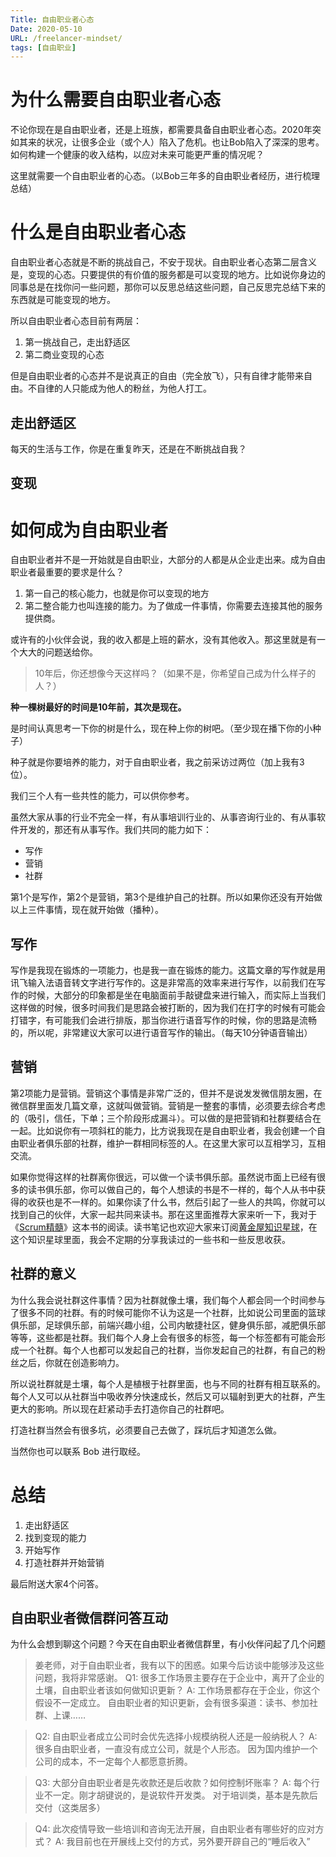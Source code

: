 ```yaml
---
Title: 自由职业者心态
Date: 2020-05-10
URL: /freelancer-mindset/
tags: [自由职业]
---
```


# 为什么需要自由职业者心态

不论你现在是自由职业者，还是上班族，都需要具备自由职业者心态。2020年突如其来的状况，让很多企业（或个人）陷入了危机。也让Bob陷入了深深的思考。如何构建一个健康的收入结构，以应对未来可能更严重的情况呢？

这里就需要一个自由职业者的心态。（以Bob三年多的自由职业者经历，进行梳理总结）

# 什么是自由职业者心态

自由职业者心态就是不断的挑战自己，不安于现状。自由职业者心态第二层含义是，变现的心态。只要提供的有价值的服务都是可以变现的地方。比如说你身边的同事总是在找你问一些问题，那你可以反思总结这些问题，自己反思完总结下来的东西就是可能变现的地方。

所以自由职业者心态目前有两层：

1. 第一挑战自己，走出舒适区
2. 第二商业变现的心态

但是自由职业者的心态并不是说真正的自由（完全放飞），只有自律才能带来自由。不自律的人只能成为他人的粉丝，为他人打工。

## 走出舒适区

每天的生活与工作，你是在重复昨天，还是在不断挑战自我？

## 变现

# 如何成为自由职业者

自由职业者并不是一开始就是自由职业，大部分的人都是从企业走出来。成为自由职业者最重要的要求是什么？

1. 第一自己的核心能力，也就是你可以变现的地方
2. 第二整合能力也叫连接的能力。为了做成一件事情，你需要去连接其他的服务提供商。

或许有的小伙伴会说，我的收入都是上班的薪水，没有其他收入。那这里就是有一个大大的问题送给你。

> 10年后，你还想像今天这样吗？（如果不是，你希望自己成为什么样子的人？）

**种一棵树最好的时间是10年前，其次是现在。**

是时间认真思考一下你的树是什么，现在种上你的树吧。（至少现在播下你的小种子）

种子就是你要培养的能力，对于自由职业者，我之前采访过两位（加上我有3位）。

我们三个人有一些共性的能力，可以供你参考。

虽然大家从事的行业不完全一样，有从事培训行业的、从事咨询行业的、有从事软件开发的，那还有从事写作。我们共同的能力如下：

- 写作
- 营销
- 社群

第1个是写作，第2个是营销，第3个是维护自己的社群。所以如果你还没有开始做以上三件事情，现在就开始做（播种）。

## 写作

写作是我现在锻炼的一项能力，也是我一直在锻炼的能力。这篇文章的写作就是用讯飞输入法语音转文字进行写作的。这是非常高的效率来进行写作，以前我们在写作的时候，大部分的印象都是坐在电脑面前手敲键盘来进行输入，而实际上当我们这样做的时候，很多时间我们是思路会被打断的，因为我们在打字的时候有可能会打错字，有可能我们会进行排版，那当你进行语音写作的时候，你的思路是流畅的，所以呢，非常建议大家可以进行语音写作的输出。（每天10分钟语音输出）

## 营销

第2项能力是营销。营销这个事情是非常广泛的，但并不是说发发微信朋友圈，在微信群里面发几篇文章，这就叫做营销。营销是一整套的事情，必须要去综合考虑的（吸引，信任，下单；三个阶段形成漏斗）。可以做的是把营销和社群要结合在一起。比如说你有一项斜杠的能力，比方说我现在是自由职业者，我会创建一个自由职业者俱乐部的社群，维护一群相同标签的人。在这里大家可以互相学习，互相交流。

如果你觉得这样的社群离你很远，可以做一个读书俱乐部。虽然说市面上已经有很多的读书俱乐部，你可以做自己的，每个人想读的书是不一样的，每个人从书中获得的收获也是不一样的。如果你读了什么书，然后引起了一些人的共鸣，你就可以找到自己的伙伴，大家一起共同来读书。那在这里面推荐大家来听一下，我对于《[Scrum精髓](https://www.ximalaya.com/youshengshu/37411091/)》这本书的阅读。读书笔记也欢迎大家来订阅[黄金屋知识星球](https://t.zsxq.com/fM3V7iy)，在这个知识星球里面，我会不定期的分享我读过的一些书和一些反思收获。

## 社群的意义

为什么我会说社群这件事情？因为社群就像土壤，我们每个人都会同一个时间参与了很多不同的社群。有的时候可能你不认为这是一个社群，比如说公司里面的篮球俱乐部，足球俱乐部，前端兴趣小组，公司内敏捷社区，健身俱乐部，减肥俱乐部等等，这些都是社群。我们每个人身上会有很多的标签，每一个标签都有可能会形成一个社群。每个人也都可以发起自己的社群，当你发起自己的社群，有自己的粉丝之后，你就在创造影响力。

所以说社群就是土壤，每个人是植根于社群里面，也与不同的社群有相互联系的。每个人又可以从社群当中吸收养分快速成长，然后又可以辐射到更大的社群，产生更大的影响。所以现在赶紧动手去打造你自己的社群吧。

打造社群当然会有很多坑，必须要自己去做了，踩坑后才知道怎么做。

当然你也可以联系 Bob 进行取经。

# 总结

1. 走出舒适区
2. 找到变现的能力
3. 开始写作
4. 打造社群并开始营销

最后附送大家4个问答。

## 自由职业者微信群问答互动

为什么会想到聊这个问题？今天在自由职业者微信群里，有小伙伴问起了几个问题

> 姜老师，对于自由职业者，我有以下的困惑。如果今后访谈中能够涉及这些问题，我将非常感谢。
> Q1: 很多工作场景主要存在于企业中，离开了企业的土壤，自由职业者该如何做知识更新？
> A: 工作场景都存在于企业，你这个假设不一定成立。
> 自由职业者的知识更新，会有很多渠道：读书、参加社群、上课……

> Q2: 自由职业者成立公司时会优先选择小规模纳税人还是一般纳税人？
> A: 很多自由职业者，一直没有成立公司，就是个人形态。
> 因为国内维护一个公司的成本，不一定每个人都愿意折腾。

> Q3: 大部分自由职业者是先收款还是后收款？如何控制坏账率？
> A: 每个行业不一定。刚才胡键说的，是说软件开发类。
> 对于培训类，基本是先款后交付（这类居多）

> Q4: 此次疫情导致一些培训和咨询无法开展，自由职业者有哪些好的应对方式？
> A: 我目前也在开展线上交付的方式，另外要开辟自己的“睡后收入”
